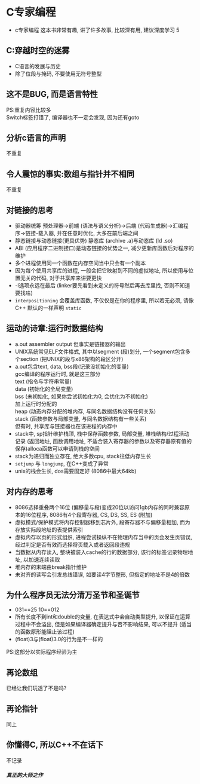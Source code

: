 # C专家编程

- c专家编程 这本书非常有趣, 讲了许多故事, 比较深有用, 建议深度学习 5

## C:穿越时空的迷雾

- C语言的发展与历史
- 除了位段与掩码, 不要使用无符号整型

## 这不是BUG, 而是语言特性

PS:重复内容比较多  
Switch标签打错了, 编译器也不一定会发现, 因为还有goto

## 分析c语言的声明

不重复

## 令人震惊的事实:数组与指针并不相同

不重复

## 对链接的思考

- 驱动器统筹 预处理器->前端 (语法与语义分析)->后端 (代码生成器)->汇编程序->链接-载入器, 并在任意时优化, 大多在前后端之间
- 静态链接与动态链接(更具优势) 静态库 (archive .a)与动态库 (ld .so)
- ABI (应用程序二进制接口)是动态链接的优势之一, 减少更新库函数后对程序的维护
- 多个进程使用同一个函数在内存空间当中只会有一个副本
- 因为每个使用共享库的进程, 一般会把它映射到不同的虚拟地址, 所以使用与位置无关的代码, 对于共享库来讲要更快
- -l选项永远在最后 (linker要先看到未定义的符号然后再去库里找, 否则不知道要找啥)
- `interpositioning` 会覆盖库函数, 不仅仅是在你的程序里, 所以若无必须, 请像 C++ 默认的一样声明 `static`

## 运动的诗章:运行时数据结构

- a.out assembler output 但事实是链接器的输出
- UNIX系统常见ELF文件格式, 其中以segment (段)划分, 一个segment包含多个section (把UNIX的段与x86架构的段区分开)
- a.out包含text, data, bss段(记录没初始化的变量)  
gcc编译的程序运行时, 就是这三部分  
text (指令与字符串常量)  
data (初始化的全局变量)  
bss (未初始化, 如果你尝试初始化为0, 会优化为不初始化)  
加上运行时分配的  
heap (动态内存分配的堆内存, 与同名数据结构没有任何关系)  
stack (函数参数与局部变量, 与同名数据结构有一些关系)  
但有时, 共享库与链接器也在该进程的内存中  
- stack中, sp指针维护栈顶, 栈中保存函数参数, 局部变量, 堆栈结构/过程活动记录 (返回地址, 函数调用地址, 不适合装入寄存器的参数以及寄存器原有值的保存)alloca函数可以申请到栈的空间
- stack为递归而独立存在, 绝大多数cpu, stack往低内存生长
- `setjump` 与 `longjump`, 在C++变成了异常
- unix的栈会生长, dos需要固定好 (8086中最大64kb)

## 对内存的思考

- 8086选择重叠两个16位 (偏移量与段)变成20位以访问1gb内存的同时兼容原本的16位程序, 8086有4个段寄存器, CS, DS, SS, ES (附加)
- 虚拟模式/保护模式将内存控制器移到芯片外, 段寄存器不与偏移量相加, 而为存放实际段地址的表提供索引
- 虚拟内存以页的形式组织, 进程尝试操纵不在物理内存当中的页会发生页错误, 经过判定是否有效而选择将页载入或者返回段违规
- 当数据从内存读入, 整块被装入cache的行的数据部分, 该行的标签记录物理地址, 以加速连续读取
- 堆内存的末端由break指针维护
- 未对齐的读写会引发总线错误, 如要读4字节整形, 但指定的地址不是4的倍数

## 为什么程序员无法分清万圣节和圣诞节

- 031==25 10==012
- 所有长度不到int和double的变量, 在表达式中会自动类型提升, 以保证在运算过程中不会溢出, 但是如果编译器确定提升与否不影响结果, 可以不提升 (适当的函数原形能阻止该过程)
- (float)3与(float)3.0的行为是不一样的

PS:这部分以实际程序经验为主

## 再论数组

已经让我们玩透了不是吗?

## 再论指针

同上

## 你懂得C, 所以C++不在话下

不记录

#### _真正的大师之作_